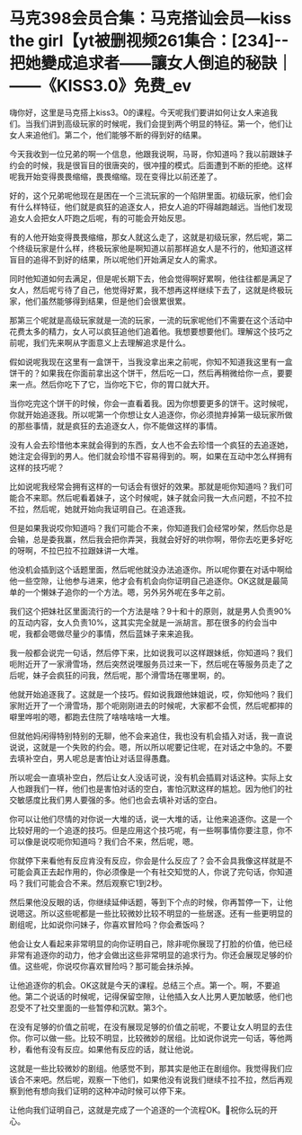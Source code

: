 # 马克398会员合集：马克搭讪会员—kiss the girl【yt被删视频261集合：[234]--把她變成追求者——讓女人倒追的秘訣｜ ——《KISS3.0》免费_ev

嗨你好，这里是马克搭上kiss3。0的课程。今天呢我们要讲如何让女人来追我们。当我们讲到高级玩家的时候呢，我们会提到两个明显的特征。第一个，他们让女人来追他们。第二个，他们能够不断的得到好的结果。

今天我收到一位兄弟的啊一个信息，他跟我说啊，马哥，你知道吗？我以前跟妹子约会的时候，我是很盲目的很唐突的，很冲撞的模式。后面遭到不断的拒绝。这样呢我开始变得畏畏缩缩，畏畏缩缩。现在变得比以前还差了。

好的，这个兄弟呢他现在是困在一个三流玩家的一个陷阱里面。初级玩家，他们会有什么样特征，他们就是疯狂的追逐女人，把女人追的吓得越跑越远。当他们发现追女人会把女人吓跑之后呢，有的可能会开始反思。

有的人他开始变得畏畏缩缩，那女人就这么走了，这就是初级玩家，然后呢，第二个终级玩家是什么样，终极玩家他是啊知道以前那样追女人是不行的，他知道这样盲目的追得不到好的结果，所以呢他们开始满足女人的需求。

同时他知道如何去满足，但是呢长期下去，他会觉得啊好累啊，他往往都是满足了女人，然后呢亏待了自己，他觉得好累，我不想再这样继续下去了，这就是终极玩家，他们虽然能够得到结果，但是他们会很累很累。

那第三个呢就是高级玩家就是一流的玩家，一流的玩家呢他们不需要在这个活动中花费太多的精力，女人可以疯狂追他们追着他。我想要想要他们。理解这个技巧之前呢，我们先来啊从字面意义上去理解追求是什么。

假如说呢我现在这里有一盒饼干，当我没拿出来之前呢，你知不知道我这里有一盒饼干的？如果我在你面前拿出这个饼干，然后吃一口，然后再稍微给你一点，要要来一点。然后你吃下了它，当你吃下它，你的胃口就大开。

当你吃完这个饼干的时候，你会一直看着我。因为你想要更多的饼干。这时候呢，你就开始追逐我。所以呢第一个你想让女人追逐你，你必须抛弃掉第一级玩家所做的那些事情，就是疯狂的去追逐女人，你不能做这样的事情。

没有人会去珍惜他本来就会得到的东西，女人也不会去珍惜一个疯狂的去追逐她，她注定会得到的男人。他们就会珍惜不容易得到的。啊，如果在互动中怎么样拥有这样的技巧呢？

比如说呢我经常会拥有这样的一句话会有很好的效果。那就是呃你知道吗？我们可能合不来耶。然后呢看着妹子，这个时候呢，妹子就会问我一大点问题，不拉不拉不拉，然后呢，她就开始向我证明自己。在追逐我。

但是如果我说哎你知道吗？我们可能合不来，你知道我们会经常吵架，然后你总是会输，总是委我赢，然后我会把你弄哭，我就会好好的哄你啊，带你去吃更多好吃的呀啊，不拉巴拉不拉跟妹讲一大堆。

他没机会插到这个话题里面，然后呢他就没办法追逐你。所以呢你要在对话中啊给他一些空隙，让他参与进来，他才会有机会向你证明自己追逐你。OK这就是最简单的一个懒妹子追你的一个方法。嗯，另外另外呢在多年之前。

我们这个把妹社区里面流行的一个方法是啥？9十和十的原则，就是男人负责90%的互动内容，女人负责10%，这其实完全就是一派胡言。那在很多的约会当中呢，我都会嗯做尽量少的事情，然后蓝妹子来来追我。

我一般都会说完一句话，然后停下来，比如说我可以这样跟妹纸，你知道吗？我们呃附近开了一家滑雪场，然后突然说嘿服务员过来一下，然后呢在等服务员走了之后呢，妹子会疯狂的问我，然后呢，那个滑雪场在哪里啊，的。

他就开始追逐我了。这就是一个技巧。假如说我跟他妹姐说，哎，你知他吗？我们家附近开了一个滑雪场，那个呃刚刚进去的时候呢，大家都不会慌，然后呢都摔的噼里哗啦的嗯，都跑去住院了啥啥啥啥一大堆。

但就他妈闲得特别特别的无聊，他不会来追住，我也没有机会插入对话，我一直说说说，这就是一个失败的约会。嗯，所以所以呢要记住呢，在对话之中急的。不要去填补空白，男人呢总是害怕让对话显得愚蠢。

所以呢会一直填补空白，然后让女人没话可说，没有机会插肩对话这种。实际上女人也跟我们一样，他们也是害怕对话的空白，害怕沉默这样的尴尬。因为他们的社交敏感度比我们男人要强的多。他们也会去填补对话的空白。

你可以让他们尽情的对你说一大堆的话，说一大堆的话，让他来追逐你。这是一个比较好用的一个追逐的技巧。但是应用这个技巧呢，有一些啊事情你要注意，你不可以像是说哎呃你知道吗？我们合不来，然后呢，嗯。

你就停下来看他有反应肯没有反应，你会是什么反应了？会不会具我像这样就是不可能会真正去起作用的，你必须像是一个有社交知觉的人，你说了完句话，你知道吗？我们可能会合不来。然后观察它1到2秒。

然后果他没反眼的话，你继续延伸话题，等到下个点的时候，你再暂停一下，让他说嗯这。所以这些呢都是一些比较微妙比较不明显的一些居逐。还有一些更明显的剧组呢，比如说你问妹子，你喜欢冒险吗？你会煮饭吗？

他会让女人看起来非常明显的向你证明自己，除非呢你展现了打脸的价值，他已经非常有追逐你的动力，他才会做出这些非常明显的追求行为。你还会展现足够的价值。这些呢，你说哎你喜欢冒险吗？那可能会抹杀掉。

让他追逐你的机会。OK这就是今天的课程。总结三个点。第一个。啊，不要追他。第二个说话的时候呢，记得保留空隙，让他插入女人比男人更加敏感，他们也忍受不了社交里面的一些暂停和沉默。第3个。

在没有足够的价值之前呢，在没有展现足够的价值之前呢，不要让女人明显的去住你。你可以做一些。比较不明显，比较微妙的居组。比如说你说完一句话，等他两秒，看他有没有反应。如果他有反应的话，就让他说。

这就是一些比较微妙的剧组。他感觉不到，那其实是他正在剧组你。我觉得我们应该合不来吧。然后呢，观察一下他们，如果他没有说我们继续不拉不拉，然后再观察到他有想向我们证明的这种冲动时候可以停下来。

让他向我们证明自己，这就是完成了一个追逐的一个流程OK。🎼祝你么玩的开心。